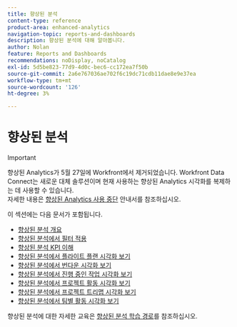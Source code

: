 ```yaml
---
title: 향상된 분석
content-type: reference
product-area: enhanced-analytics
navigation-topic: reports-and-dashboards
description: 향상된 분석에 대해 알아봅니다.
author: Nolan
feature: Reports and Dashboards
recommendations: noDisplay, noCatalog
exl-id: 5d5be823-77d9-4d0c-bec6-cc172ea7f50b
source-git-commit: 2a6e767036ae702f6c19dc71cdb11dae8e9e37ea
workflow-type: tm+mt
source-wordcount: '126'
ht-degree: 3%

---
```


# 향상된 분석

>[!IMPORTANT]
>
>향상된 Analytics가 5월 27일에 Workfront에서 제거되었습니다. Workfront Data Connect는 새로운 대체 솔루션이며 현재 사용하는 향상된 Analytics 시각화를 복제하는 데 사용할 수 있습니다. <br>자세한 내용은 [향상된 Analytics 사용 중단](/help/quicksilver/product-announcements/announcements/enhanced-analytics-deprecation.md) 안내서를 참조하십시오.


이 섹션에는 다음 문서가 포함됩니다.

* [향상된 분석 개요](../enhanced-analytics/enhanced-analytics-overview.md)
* [향상된 분석에서 필터 적용](../enhanced-analytics/use-enhanced-analytics-filters.md)
* [향상된 분석 KPI 이해](../enhanced-analytics/understand-enhanced-analytics-kpis.md)
* [향상된 분석에서 플라이트 플랜 시각화 보기](../enhanced-analytics/flight-plan-overview.md)
* [향상된 분석에서 번다운 시각화 보기](../enhanced-analytics/burndown-overview.md)
* [향상된 분석에서 진행 중인 작업 시각화 보기](../enhanced-analytics/tasks-in-flight-overview.md)
* [향상된 분석에서 프로젝트 활동 시각화 보기](../enhanced-analytics/project-activity-overview.md)
* [향상된 분석에서 프로젝트 트리맵 시각화 보기](../enhanced-analytics/project-treemap-overview.md)
* [향상된 분석에서 팀별 활동 시각화 보기](../enhanced-analytics/activity-by-team-overview.md)
<!--
* [View the Resource capacity visualization in Enhanced analytics](../enhanced-analytics/resource-capacity-overview.md) 
* [View the Team capacity visualization in Enhanced analytics](../enhanced-analytics/team-capacity-overview.md) 
* [View Enhanced analytics visualizations by duration](../enhanced-analytics/view-enhanced-analytics-charts-duration.md)-->

<!--
  <li data-mc-conditions="QuicksilverOrClassic.Draft mode"><a href="../enhanced-analytics/trend-views-overview.md" class="MCXref xref" xrefformat="{para}">Trend views overview</a> </li>
  -->

향상된 분석에 대한 자세한 교육은 [향상된 분석 학습 경로](https://experienceleague.adobe.com/en/docs/workfront-learn/tutorials-workfront/home)를 참조하십시오.
